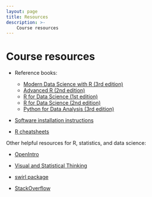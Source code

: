 ```yaml
---
layout: page
title: Resources
description: >-
    Course resources
---
```


# Course resources

* Reference books:

	* [Modern Data Science with R (3rd edition)](https://mdsr-book.github.io/mdsr3e/)
	* [Advanced R (2nd edition)](https://adv-r.hadley.nz/index.html)
	* [R for Data Science (1st edition)](https://r4ds.had.co.nz/)
	* [R for Data Science (2nd edition)](https://r4ds.hadley.nz/)
	* [Python for Data Analysis (3rd edition)](https://wesmckinney.com/book/)

* [Software installation instructions](https://sta279-s24.github.io/resources/software_installation/)

* [R cheatsheets](https://posit.co/resources/cheatsheets/)

Other helpful resources for R, statistics, and data science:

* [OpenIntro](https://www.openintro.org/book/os/)

* [Visual and Statistical Thinking](https://www.edwardtufte.com/tufte/books_textb)

* [swirl package](https://swirlstats.com/)

* [StackOverflow](https://stackoverflow.com/) 